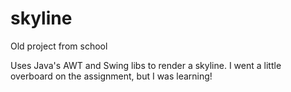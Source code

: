 skyline
=======

Old project from school


Uses Java's AWT and Swing libs to
render a skyline.  I went a little
overboard on the assignment, but I
was learning!
